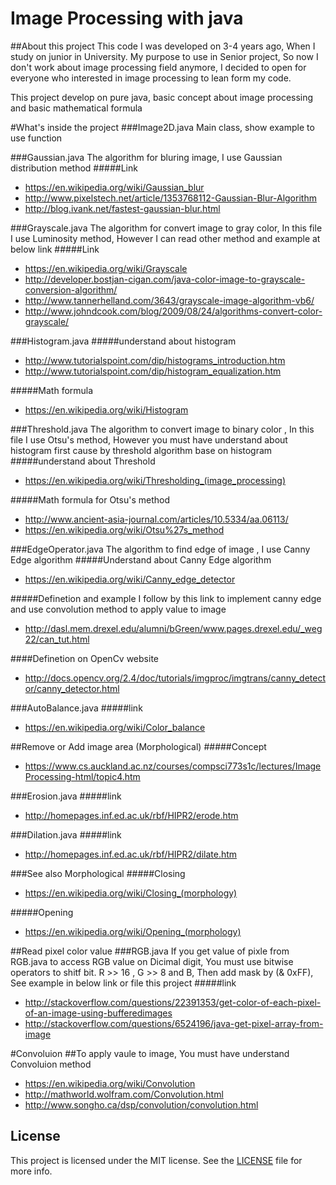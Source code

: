 # Image Processing with java
##About this project
This code I was developed on 3-4 years ago, When I study on junior in University. My purpose to use in Senior project, So now I don't work about image processing field anymore, I decided to open for everyone who interested in image processing to lean form my code. 

This project develop on pure java, basic concept about image processing and basic mathematical formula 


#What's inside the project
###Image2D.java 
Main class, show example to use function

###Gaussian.java
The algorithm for bluring image, I use Gaussian distribution method
#####Link
*  https://en.wikipedia.org/wiki/Gaussian_blur
*  http://www.pixelstech.net/article/1353768112-Gaussian-Blur-Algorithm
*  http://blog.ivank.net/fastest-gaussian-blur.html

###Grayscale.java
The algorithm for convert image to gray color, In this file I use Luminosity method, However I can read other method and example at below link
#####Link
* https://en.wikipedia.org/wiki/Grayscale
* http://developer.bostjan-cigan.com/java-color-image-to-grayscale-conversion-algorithm/
* http://www.tannerhelland.com/3643/grayscale-image-algorithm-vb6/
* http://www.johndcook.com/blog/2009/08/24/algorithms-convert-color-grayscale/

###Histogram.java
#####understand about histogram 
* http://www.tutorialspoint.com/dip/histograms_introduction.htm
* http://www.tutorialspoint.com/dip/histogram_equalization.htm

#####Math formula
* https://en.wikipedia.org/wiki/Histogram

###Threshold.java
The algorithm to convert image to binary color , In this file I use Otsu's method,
However you must have understand about histogram first cause by threshold algorithm base on histogram
#####understand about Threshold 
* https://en.wikipedia.org/wiki/Thresholding_(image_processing)

#####Math formula for Otsu's method
* http://www.ancient-asia-journal.com/articles/10.5334/aa.06113/
* https://en.wikipedia.org/wiki/Otsu%27s_method

###EdgeOperator.java
The algorithm to find edge of image , I use Canny Edge algorithm 
#####Understand about  Canny Edge algorithm
* https://en.wikipedia.org/wiki/Canny_edge_detector

#####Definetion and example 
I follow by this link to implement canny edge and use convolution method to apply value to image
* http://dasl.mem.drexel.edu/alumni/bGreen/www.pages.drexel.edu/_weg22/can_tut.html

####Definetion on OpenCv website
* http://docs.opencv.org/2.4/doc/tutorials/imgproc/imgtrans/canny_detector/canny_detector.html

###AutoBalance.java
#####link
* https://en.wikipedia.org/wiki/Color_balance

##Remove or Add image area (Morphological)
#####Concept 
* https://www.cs.auckland.ac.nz/courses/compsci773s1c/lectures/ImageProcessing-html/topic4.htm

###Erosion.java
#####link
* http://homepages.inf.ed.ac.uk/rbf/HIPR2/erode.htm

###Dilation.java
#####link
* http://homepages.inf.ed.ac.uk/rbf/HIPR2/dilate.htm

###See also Morphological
#####Closing
* https://en.wikipedia.org/wiki/Closing_(morphology)

#####Opening
* https://en.wikipedia.org/wiki/Opening_(morphology)

##Read pixel color value 
###RGB.java
If you get value of pixle from RGB.java to access RGB value on Dicimal digit, You must use bitwise operators to shitf bit. R >> 16 , G >> 8 and B, Then add mask by (& 0xFF), See example in below link or file this project 
#####link 
* http://stackoverflow.com/questions/22391353/get-color-of-each-pixel-of-an-image-using-bufferedimages
* http://stackoverflow.com/questions/6524196/java-get-pixel-array-from-image

#Convoluion 
##To apply vaule to image, You must have understand Convoluion method
* https://en.wikipedia.org/wiki/Convolution
* http://mathworld.wolfram.com/Convolution.html
* http://www.songho.ca/dsp/convolution/convolution.html

## License

This project is licensed under the MIT license. See the [LICENSE](LICENSE) file for more info.
